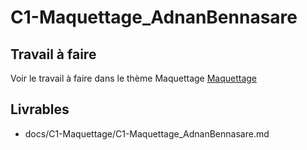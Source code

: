 
# C1-Maquettage_AdnanBennasare
 
## Travail à faire
Voir le travail à faire dans le thème Maquettage 
[Maquettage](https://github.com/solicoders/evaluation/issues/5)
 
## Livrables
- docs/C1-Maquettage/C1-Maquettage_AdnanBennasare.md 
 

